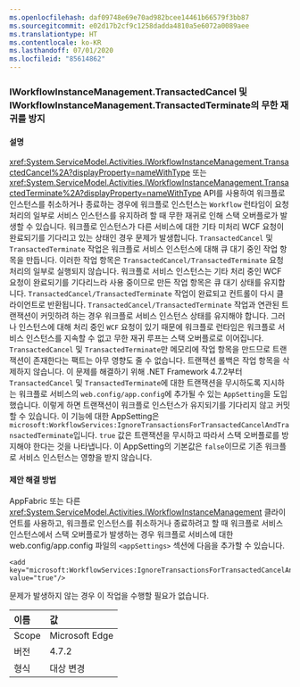 ```yaml
---
ms.openlocfilehash: daf09748e69e70ad982bcee14461b66579f3bb87
ms.sourcegitcommit: e02d17b2cf9c1258dadda4810a5e6072a0089aee
ms.translationtype: HT
ms.contentlocale: ko-KR
ms.lasthandoff: 07/01/2020
ms.locfileid: "85614862"
---
```

### <a name="avoiding-endless-recursion-for-iworkflowinstancemanagementtransactedcancel-and-iworkflowinstancemanagementtransactedterminate"></a>IWorkflowInstanceManagement.TransactedCancel 및 IWorkflowInstanceManagement.TransactedTerminate의 무한 재귀를 방지

#### <a name="details"></a>설명

<xref:System.ServiceModel.Activities.IWorkflowInstanceManagement.TransactedCancel%2A?displayProperty=nameWithType> 또는 <xref:System.ServiceModel.Activities.IWorkflowInstanceManagement.TransactedTerminate%2A?displayProperty=nameWithType> API를 사용하여 워크플로 인스턴스를 취소하거나 종료하는 경우에 워크플로 인스턴스는 `Workflow` 런타임이 요청 처리의 일부로 서비스 인스턴스를 유지하려 할 때 무한 재귀로 인해 스택 오버플로가 발생할 수 있습니다. 워크플로 인스턴스가 다른 서비스에 대한 기타 미처리 WCF 요청이 완료되기를 기다리고 있는 상태인 경우 문제가 발생합니다. `TransactedCancel` 및 `TransactedTerminate` 작업은 워크플로 서비스 인스턴스에 대해 큐 대기 중인 작업 항목을 만듭니다. 이러한 작업 항목은 `TransactedCancel/TransactedTerminate` 요청 처리의 일부로 실행되지 않습니다. 워크플로 서비스 인스턴스는 기타 처리 중인 WCF 요청이 완료되기를 기다리느라 사용 중이므로 만든 작업 항목은 큐 대기 상태를 유지합니다. `TransactedCancel/TransactedTerminate` 작업이 완료되고 컨트롤이 다시 클라이언트로 반환됩니다. `TransactedCancel/TransactedTerminate` 작업과 연관된 트랜잭션이 커밋하려 하는 경우 워크플로 서비스 인스턴스 상태를 유지해야 합니다. 그러나 인스턴스에 대해 처리 중인 `WCF` 요청이 있기 때문에 워크플로 런타임은 워크플로 서비스 인스턴스를 지속할 수 없고 무한 재귀 루프는 스택 오버플로로 이어집니다. `TransactedCancel` 및 `TransactedTerminate`만 메모리에 작업 항목을 만드므로 트랜잭션이 존재한다는 팩트는 아무 영향도 줄 수 없습니다. 트랜잭션 롤백은 작업 항목을 삭제하지 않습니다. 이 문제를 해결하기 위해 .NET Framework 4.7.2부터 `TransactedCancel` 및 `TransactedTerminate`에 대한 트랜잭션을 무시하도록 지시하는 워크플로 서비스의 `web.config/app.config`에 추가될 수 있는 `AppSetting`을 도입했습니다. 이렇게 하면 트랜잭션이 워크플로 인스턴스가 유지되기를 기다리지 않고 커밋할 수 있습니다. 이 기능에 대한 AppSetting은 `microsoft:WorkflowServices:IgnoreTransactionsForTransactedCancelAndTransactedTerminate`입니다. `true` 값은 트랜잭션을 무시하고 따라서 스택 오버플로를 방지해야 한다는 것을 나타냅니다. 이 AppSetting의 기본값은 `false`이므로 기존 워크플로 서비스 인스턴스는 영향을 받지 않습니다.

#### <a name="suggestion"></a>제안 해결 방법

AppFabric 또는 다른 <xref:System.ServiceModel.Activities.IWorkflowInstanceManagement> 클라이언트를 사용하고, 워크플로 인스턴스를 취소하거나 종료하려고 할 때 워크플로 서비스 인스턴스에서 스택 오버플로가 발생하는 경우 워크플로 서비스에 대한 web.config/app.config 파일의 `<appSettings>` 섹션에 다음을 추가할 수 있습니다.

<pre><code class="lang-xml">&lt;add key=&quot;microsoft:WorkflowServices:IgnoreTransactionsForTransactedCancelAndTransactedTerminate&quot; value=&quot;true&quot;/&gt;&#13;&#10;</code></pre>

문제가 발생하지 않는 경우 이 작업을 수행할 필요가 없습니다.

| 이름    | 값       |
|:--------|:------------|
| Scope   | Microsoft Edge        |
| 버전 | 4.7.2       |
| 형식    | 대상 변경 |
